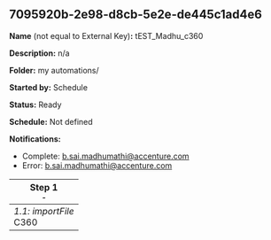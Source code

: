 ## 7095920b-2e98-d8cb-5e2e-de445c1ad4e6

**Name** (not equal to External Key)**:** tEST_Madhu_c360

**Description:** n/a

**Folder:** my automations/

**Started by:** Schedule

**Status:** Ready

**Schedule:** Not defined

**Notifications:**

* Complete: b.sai.madhumathi@accenture.com
* Error: b.sai.madhumathi@accenture.com

| Step 1<br>_<small>-</small>_ |
| --- |
| _1.1: importFile_<br>C360 |
